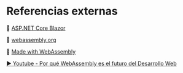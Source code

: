 # Referencias externas

🔗 [ASP.NET Core Blazor](https://learn.microsoft.com/en-us/aspnet/core/blazor/?view=aspnetcore-8.0)

🔗 [webassembly.org](https://webassembly.org/)

🔗 [Made with WebAssembly](https://madewithwebassembly.com/)

[▶️ Youtube - Por qué WebAssembly es el futuro del Desarrollo Web](https://www.youtube.com/watch?v=dY3LO_QES28)
